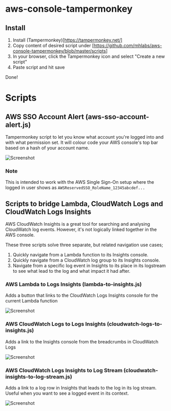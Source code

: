 # aws-console-tampermonkey

## Install
1. Install (Tampermonkey)[https://tampermonkey.net/]
2. Copy content of desired script under [https://github.com/mhlabs/aws-console-tampermonkey/blob/master/scripts]
3. In your browser, click the Tampermonkey icon and select "Create a new script"
4. Paste script and hit save

Done!

# Scripts

## AWS SSO Account Alert (aws-sso-account-alert.js)
Tampermonkey script to let you know what account you're logged into and with what permission set. It will colour code your AWS console's top bar based on a hash of your account name.

![Screenshot](https://github.com/mhlabs/aws-console-tampermonkey/blob/master/images/sso-tampermonkey.png?raw=true)

### Note
This is intended to work with the AWS Single Sign-On setup where the logged in user shows as `AWSReservedSSO_RoleName_12345abcdef...`

## Scripts to bridge Lambda, CloudWatch Logs and CloudWatch Logs Insights
AWS CloudWatch Insights is a great tool for searching and analysing CloudWatch log events. However, it's not logically linked together in the AWS console. 

These three scripts solve three separate, but related navigation use cases;
1. Quickly navigate from a Lambda function to its Insights console.
2. Quickly navigate from a CloudWatch log group to its Insights console.
3. Navigate from a specific log event in Insights to its place in its logstream to see what lead to the log and what impact it had after.

### AWS Lambda to Logs Insights (lambda-to-insights.js)
Adds a button that links to the CloudWatch Logs Insights console for the current Lambda function 

![Screenshot](https://github.com/mhlabs/aws-console-tampermonkey/blob/master/images/lambda-to-insights.png?raw=true)

### AWS CloudWatch Logs to Logs Insights (cloudwatch-logs-to-insights.js) 
Adds a link to the Insights console from the breadcrumbs in CloudWatch Logs 

![Screenshot](https://github.com/mhlabs/aws-console-tampermonkey/blob/master/images/logs-to-insights.png?raw=true)

### AWS CloudWatch Logs Insights to Log Stream (cloudwatch-insights-to-log-stream.js) 
Adds a link to a log row in Insights that leads to the log in its log stream. Useful when you want to see a logged event in its context.

![Screenshot](https://github.com/mhlabs/aws-console-tampermonkey/blob/master/images/insights-to-log-stream.png?raw=true)

